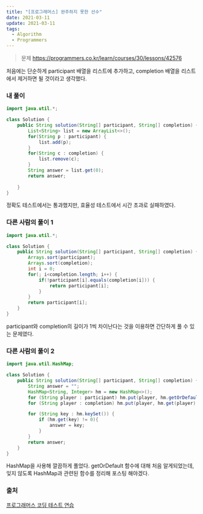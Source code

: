 ```yaml
---
title: "[프로그래머스] 완주하지 못한 선수"
date: 2021-03-11
update: 2021-03-11
tags:
  - Algorithm
  - Programmers
---
```



> 문제
> <https://programmers.co.kr/learn/courses/30/lessons/42576>

처음에는 단순하게 participant 배열을 리스트에 추가하고, completion 배열을 리스트에서 제거하면 될 것이라고 생각했다.

### 내 풀이

```java
import java.util.*;

class Solution {
    public String solution(String[] participant, String[] completion) {
        List<String> list = new ArrayList<>();
        for(String p : participant) {
            list.add(p);
        }
        for(String c : completion) {
            list.remove(c);
        }
        String answer = list.get(0);
        return answer;
        
    }
}
```
정확도 테스트에서는 통과했지만, 효율성 테스트에서 시간 초과로 실패하였다.

### 다른 사람의 풀이 1

```java
import java.util.*;

class Solution {
    public String solution(String[] participant, String[] completion) {
        Arrays.sort(participant);
        Arrays.sort(completion);
        int i = 0;
        for(; i<completion.length; i++) {
            if(!participant[i].equals(completion[i])) {
                return participant[i];
            }
        }
        return participant[i];
    }
}
```
participant와 completion의 길이가 1씩 차이난다는 것을 이용하면 간단하게 풀 수 있는 문제였다.

### 다른 사람의 풀이 2

```java
import java.util.HashMap;

class Solution {
    public String solution(String[] participant, String[] completion) {
        String answer = "";
        HashMap<String, Integer> hm = new HashMap<>();
        for (String player : participant) hm.put(player, hm.getOrDefault(player, 0) + 1);
        for (String player : completion) hm.put(player, hm.get(player) - 1);

        for (String key : hm.keySet()) {
            if (hm.get(key) != 0){
                answer = key;
            }
        }
        return answer;
    }
}
```
HashMap을 사용해 깔끔하게 풀었다. 
getOrDefault 함수에 대해 처음 알게되었는데, 잊지 않도록 HashMap과 관련된 함수를 정리해 포스팅 해야겠다.

### 출처
[프로그래머스 코딩 테스트 연습](https://programmers.co.kr/learn/challenges)